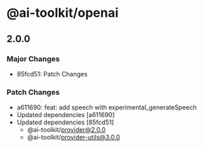 # @ai-toolkit/openai

## 2.0.0

### Major Changes

- 85fcd51: Patch Changes

### Patch Changes

- a611690: feat: add speech with experimental_generateSpeech
- Updated dependencies [a611690]
- Updated dependencies [85fcd51]
  - @ai-toolkit/provider@2.0.0
  - @ai-toolkit/provider-utils@3.0.0
